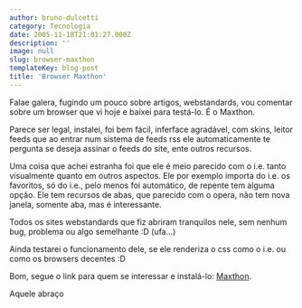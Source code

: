 ```yaml
---
author: bruno-dulcetti
category: Tecnologia
date: 2005-11-18T21:01:27.000Z
description: ''
image: null
slug: browser-maxthon
templateKey: blog-post
title: 'Browser Maxthon'
---
```


Falae galera, fugindo um pouco sobre artigos, webstandards, vou comentar sobre um browser que vi hoje e baixei para testá-lo. É o Maxthon.

Parece ser legal, instalei, foi bem fácil, inferface agradável, com skins, leitor feeds que ao entrar num sistema de feeds rss ele automaticamente te pergunta se deseja assinar o feeds do site, ente outros recursos.

Uma coisa que achei estranha foi que ele é meio parecido com o i.e. tanto visualmente quanto em outros aspectos. Ele por exemplo importa do i.e. os favoritos, só do i.e., pelo menos foi automático, de repente tem alguma opção. Ele tem recursos de abas, que parecido com o opera, não tem nova janela, somente aba, mas é interessante.

Todos os sites webstandards que fiz abriram tranquilos nele, sem nenhum bug, problema ou algo semelhante :D (ufa...)

Ainda testarei o funcionamento dele, se ele renderiza o css como o i.e. ou como os browsers decentes :D

Bom, segue o link para quem se interessar e instalá-lo: [Maxthon](http://www.maxthon.com/).

Aquele abraço
